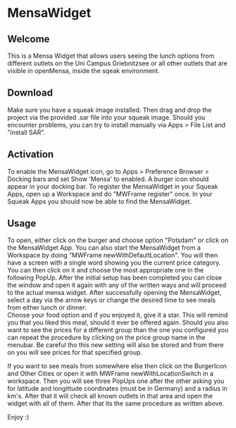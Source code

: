 # MensaWidget
## Welcome

This is a Mensa Widget that allows users seeing the lunch options from different outlets on the Uni Campus Griebnitzsee or all other outlets that are visible in openMensa, inside the sqeak environment.

## Download
Make sure you have a squeak image installed.
Then drag and drop the project via the provided .sar file into your squeak image.
Should you encounter problems, you can try to install manually via Apps > File List and "install SAR".

## Activation
To enable the MensaWidget icon, go to Apps > Preference Browser > Docking bars and set Show 'Mensa' to enabled.
A burger icon should appear in your docking bar.
To register the MensaWidget in your Squeak Apps, open up a Workspace and do "MWFrame register" once.
In your Squeak Apps you should now be able to find the MensaWidget.

## Usage
To open, either click on the burger and choose option "Potsdam" or click on the MensaWidget App.
You can also start the MensaWidget from a Workspace by doing "MWFrame newWithDefaultLocation".
You will then have a screen with a single word showing you the current price category. You can then click on it and choose the most appropriate one in the following PopUp. After the initial setup has been completed you can close the window and open it again with any of the written ways and will proceed to the actual mensa widget.
After successfully opening the MensaWidget, select a day via the arrow keys or change the desired time to see meals from either lunch or dinner.\
Choose your food option and if you enjoyed it, give it a star.
This will remind you that you liked this meal, should it ever be offered again.
Should you also want to see the prices for a different group than the one you configured you can repeat the procedure by clicking on the price group name in the menubar. Be careful tho this new setting will also be stored and from there on you will see prices for that specified group.

If you want to see meals from somewhere else then click on the BurgerIcon and Other Cities or open it with MWFrame newWithLocationSwitch in a workspace. Then you will see three PopUps one after the other asking you for latitude and longittude coordinates (must be in Germany) and a radius in km's. After that it will check all known outlets in that area and open the widget with all of them. After that its the same procedure as written above.

Enjoy :)
